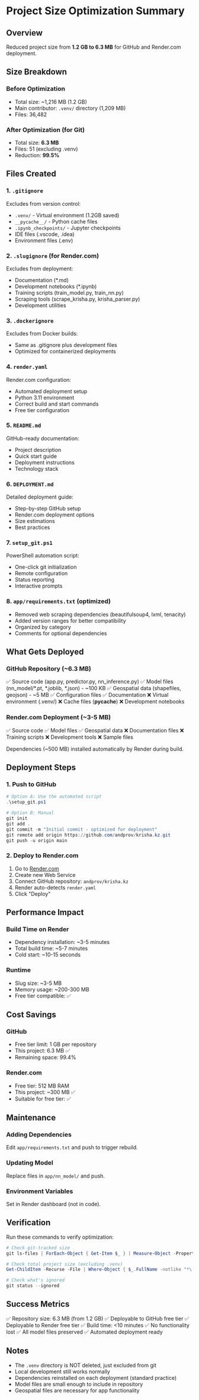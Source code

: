 # Project Size Optimization Summary

## Overview
Reduced project size from **1.2 GB to 6.3 MB** for GitHub and Render.com deployment.

## Size Breakdown

### Before Optimization
- Total size: ~1,216 MB (1.2 GB)
- Main contributor: `.venv/` directory (1,209 MB)
- Files: 36,482

### After Optimization (for Git)
- Total size: **6.3 MB**
- Files: 51 (excluding .venv)
- Reduction: **99.5%**

## Files Created

### 1. `.gitignore`
Excludes from version control:
- `.venv/` - Virtual environment (1.2GB saved)
- `__pycache__/` - Python cache files
- `.ipynb_checkpoints/` - Jupyter checkpoints
- IDE files (.vscode, .idea)
- Environment files (.env)

### 2. `.slugignore` (for Render.com)
Excludes from deployment:
- Documentation (*.md)
- Development notebooks (*.ipynb)
- Training scripts (train_model.py, train_nn.py)
- Scraping tools (scrape_krisha.py, krisha_parser.py)
- Development utilities

### 3. `.dockerignore`
Excludes from Docker builds:
- Same as .gitignore plus development files
- Optimized for containerized deployments

### 4. `render.yaml`
Render.com configuration:
- Automated deployment setup
- Python 3.11 environment
- Correct build and start commands
- Free tier configuration

### 5. `README.md`
GitHub-ready documentation:
- Project description
- Quick start guide
- Deployment instructions
- Technology stack

### 6. `DEPLOYMENT.md`
Detailed deployment guide:
- Step-by-step GitHub setup
- Render.com deployment options
- Size estimations
- Best practices

### 7. `setup_git.ps1`
PowerShell automation script:
- One-click git initialization
- Remote configuration
- Status reporting
- Interactive prompts

### 8. `app/requirements.txt` (optimized)
- Removed web scraping dependencies (beautifulsoup4, lxml, tenacity)
- Added version ranges for better compatibility
- Organized by category
- Comments for optional dependencies

## What Gets Deployed

### GitHub Repository (~6.3 MB)
✅ Source code (app.py, predictor.py, nn_inference.py)
✅ Model files (nn_model/*.pt, *.joblib, *.json) - ~100 KB
✅ Geospatial data (shapefiles, geojson) - ~5 MB
✅ Configuration files
✅ Documentation
❌ Virtual environment (.venv/)
❌ Cache files (__pycache__)
❌ Development notebooks

### Render.com Deployment (~3-5 MB)
✅ Source code
✅ Model files
✅ Geospatial data
❌ Documentation files
❌ Training scripts
❌ Development tools
❌ Sample files

Dependencies (~500 MB) installed automatically by Render during build.

## Deployment Steps

### 1. Push to GitHub
```powershell
# Option A: Use the automated script
.\setup_git.ps1

# Option B: Manual
git init
git add .
git commit -m "Initial commit - optimized for deployment"
git remote add origin https://github.com/andprov/krisha.kz.git
git push -u origin main
```

### 2. Deploy to Render.com
1. Go to [Render.com](https://render.com)
2. Create new Web Service
3. Connect GitHub repository: `andprov/krisha.kz`
4. Render auto-detects `render.yaml`
5. Click "Deploy"

## Performance Impact

### Build Time on Render
- Dependency installation: ~3-5 minutes
- Total build time: ~5-7 minutes
- Cold start: ~10-15 seconds

### Runtime
- Slug size: ~3-5 MB
- Memory usage: ~200-300 MB
- Free tier compatible: ✅

## Cost Savings

### GitHub
- Free tier limit: 1 GB per repository
- This project: 6.3 MB ✅
- Remaining space: 99.4%

### Render.com
- Free tier: 512 MB RAM
- This project: ~300 MB ✅
- Suitable for free tier: ✅

## Maintenance

### Adding Dependencies
Edit `app/requirements.txt` and push to trigger rebuild.

### Updating Model
Replace files in `app/nn_model/` and push.

### Environment Variables
Set in Render dashboard (not in code).

## Verification

Run these commands to verify optimization:

```powershell
# Check git-tracked size
git ls-files | ForEach-Object { Get-Item $_ } | Measure-Object -Property Length -Sum

# Check total project size (excluding .venv)
Get-ChildItem -Recurse -File | Where-Object { $_.FullName -notlike "*\.venv\*" } | Measure-Object -Property Length -Sum

# Check what's ignored
git status --ignored
```

## Success Metrics

✅ Repository size: 6.3 MB (from 1.2 GB)
✅ Deployable to GitHub free tier
✅ Deployable to Render free tier
✅ Build time: <10 minutes
✅ No functionality lost
✅ All model files preserved
✅ Automated deployment ready

## Notes

- The `.venv` directory is NOT deleted, just excluded from git
- Local development still works normally
- Dependencies reinstalled on each deployment (standard practice)
- Model files are small enough to include in repository
- Geospatial files are necessary for app functionality
